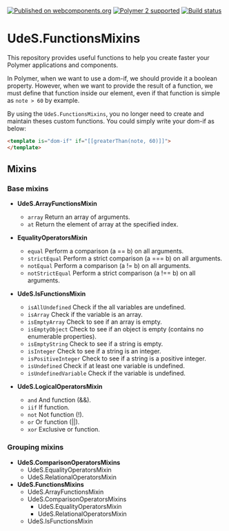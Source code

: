 [![Published on webcomponents.org](https://img.shields.io/badge/webcomponents.org-published-blue.svg)](https://www.webcomponents.org/element/UdeSElements/udes-functions-mixins)
[![Polymer 2 supported](https://img.shields.io/badge/Polymer%202-supported-blue.svg)](https://www.polymer-project.org)
[![Build status](https://travis-ci.org/UdeSElements/udes-functions-mixins.svg?branch=master)](https://travis-ci.org/UdeSElements/udes-functions-mixins)

# UdeS.FunctionsMixins
This repository provides useful functions to help you create faster your 
Polymer applications and components.

In Polymer, when we want to use a dom-if, we should provide it a boolean 
property. However, when we want to provide the result of a function, we must 
define that function inside our element, even if that function is simple as
`note > 60` by example.

By using the `UdeS.FunctionsMixins`, you no longer need to create and maintain 
theses custom functions. You could simply write your dom-if as below:

```html
<template is="dom-if" if="[[greaterThan(note, 60)]]">
</template>
```

## Mixins
### Base mixins
- **UdeS.ArrayFunctionsMixin**
  - `array` Return an array of arguments.
  - `at` Return the element of array at the specified index.
  
- **EqualityOperatorsMixin**
  - `equal` Perform a comparison (a == b) on all arguments.
  - `strictEqual` Perform a strict comparison (a === b) on all arguments.
  - `notEqual` Perform a comparison (a != b) on all arguments.
  - `notStrictEqual` Perform a strict comparison (a !== b) on all arguments.

- **UdeS.IsFunctionsMixin**
  - `isAllUndefined` Check if the all variables are undefined.
  - `isArray` Check if the variable is an array.
  - `isEmptyArray` Check to see if an array is empty.
  - `isEmptyObject` Check to see if an object is empty 
    (contains no enumerable properties).
  - `isEmptyString` Check to see if a string is empty.
  - `isInteger` Check to see if a string is an integer.
  - `isPositiveInteger` Check to see if a string is a positive integer.
  - `isUndefined` Check if at least one variable is undefined.
  - `isUndefinedVariable` Check if the variable is undefined.
  
- **UdeS.LogicalOperatorsMixin**
  - `and` And function (&&).
  - `iif` If function.
  - `not` Not function (!).
  - `or` Or function (||).
  - `xor` Exclusive or function.

### Grouping mixins
- **UdeS.ComparisonOperatorsMixins**
  - UdeS.EqualityOperatorsMixin
  - UdeS.RelationalOperatorsMixin
- **UdeS.FunctionsMixins**
  - UdeS.ArrayFunctionsMixin
  - UdeS.ComparisonOperatorsMixins
    - UdeS.EqualityOperatorsMixin
    - UdeS.RelationalOperatorsMixin
  - UdeS.IsFunctionsMixin